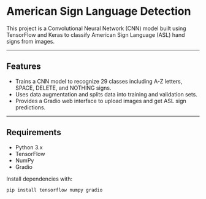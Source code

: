 # American Sign Language Detection

This project is a Convolutional Neural Network (CNN) model built using TensorFlow and Keras to classify American Sign Language (ASL) hand signs from images.

---

## Features

- Trains a CNN model to recognize 29 classes including A-Z letters, SPACE, DELETE, and NOTHING signs.
- Uses data augmentation and splits data into training and validation sets.
- Provides a Gradio web interface to upload images and get ASL sign predictions.

---

## Requirements

- Python 3.x
- TensorFlow
- NumPy
- Gradio

Install dependencies with:

```bash
pip install tensorflow numpy gradio

